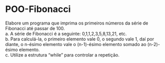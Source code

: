 # POO-Fibonacci
Elabore um programa que imprima os primeiros números da série de Fibonacci até passar de 100.  
a. A série de Fibonacci é a seguinte: 0,1,1,2,3,5,8,13,21, etc.  
b. Para calculá-la, o primeiro elemento vale 0, o segundo vale 1, daí por diante, o n-ésimo elemento vale o (n-1)-ésimo elemento somado ao (n-2)-ésimo elemento.  
c. Utilize a estrutura “while” para controlar a repetição.  
